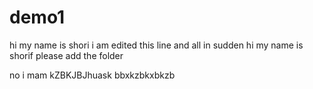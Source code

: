 # demo1
hi my name is shori
i am edited this line and all in sudden
hi
my name is shorif please add the folder

no i mam kZBKJBJhuask
bbxkzbkxbkzb
